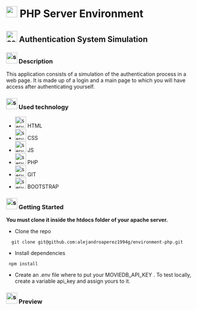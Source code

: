 # <img src="https://cdn-icons-png.flaticon.com/512/1995/1995712.png" alt="server_icon" height="30" />  PHP Server Environment 
## <img src="https://cdn-icons-png.flaticon.com/512/1995/1995688.png" alt="server_icon" height="30" />  Authentication System Simulation 

### <img src="https://cdn-icons-png.flaticon.com/512/1995/1995814.png" alt="server_icon" height="30" />  Description
This application consists of a simulation of the authentication process in a web page. It is made up of a login and a main page to which you will have access after authenticating yourself.

### <img src="https://cdn-icons-png.flaticon.com/512/755/755043.png" alt="server_icon" height="30" />   Used technology

- <img src="https://cdn-icons-png.flaticon.com/512/5968/5968267.png" alt="server_icon" height="30" /> HTML
- <img src="https://cdn-icons-png.flaticon.com/512/5968/5968242.png" alt="server_icon" height="30" /> CSS
- <img src="https://cdn-icons-png.flaticon.com/512/5968/5968292.png" alt="server_icon" height="30" /> JS
- <img src="https://cdn-icons-png.flaticon.com/512/5968/5968332.png" alt="server_icon" height="30" /> PHP
- <img src="https://cdn-icons-png.flaticon.com/512/2111/2111288.png" alt="server_icon" height="30" /> GIT
- <img src="https://cdn-icons-png.flaticon.com/512/5968/5968672.png" alt="server_icon" height="30" /> BOOTSTRAP


### <img src="https://cdn-icons-png.flaticon.com/512/755/755048.png" alt="server_icon" height="30" />  Getting Started
**You must clone it inside the htdocs folder of your apache server.**

- Clone the repo
``` 
  git clone git@github.com:alejandroaperez1994g/environment-php.git
```

- Install dependencies
``` 
 npm install
```

- Create an .env file where to put your MOVIEDB_API_KEY . To test locally, create a variable api_key and assign yours to it.

### <img src="https://cdn-icons-png.flaticon.com/512/755/755016.png" alt="server_icon" height="30" />  Preview 




